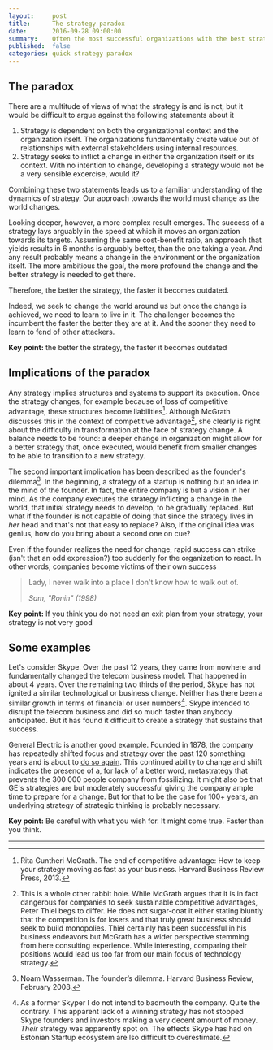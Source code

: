 ```yaml
---
layout:     post
title:      The strategy paradox
date:       2016-09-28 09:00:00
summary:    Often the most successful organizations with the best strategies flounder suddenly, seemingly without a reason. Let's explore one possible explanation as to why this might be
published:  false
categories: quick strategy paradox
---
```

## The paradox
There are a multitude of views of what the strategy is and is not, but it would be difficult to argue against the following statements about it

1. Strategy is dependent on both the organizational context and the organization itself. The organizations fundamentally create value out of relationships with external stakeholders using internal resources.
1. Strategy seeks to inflict a change in either the organization itself or its context. With no intention to change, developing a strategy would not be a very sensible excercise, would it?

Combining these two statements leads us to a familiar understanding of the dynamics of strategy. Our approach towards the world must change as the world changes. 

Looking deeper, however, a more complex result emerges. The success of a strategy lays arguably in the speed at which it moves an organization towards its targets. Assuming the same cost-benefit ratio, an approach that yields results in 6 months is arguably better, than the one taking a year. And any result probably means a change in the environment or the organization itself. The more ambitious the goal, the more profound the change and the better strategy is needed to get there.

Therefore, the better the strategy, the faster it becomes outdated.

Indeed, we seek to change the world around us but once the change is achieved, we need to learn to live in it. The challenger becomes the incumbent the faster the better they are at it. And the sooner they need to learn to fend of other attackers.

__Key point:__ the better the strategy, the faster it becomes outdated 

## Implications of the paradox
Any strategy implies structures and systems to support its execution. Once the strategy changes, for example because of loss of competitive advantage, these structures become liabilities[^1]. Although McGrath discusses this in the context of competitive advantage[^2], she clearly is right about the difficulty in transformation at the face of strategy change. A balance needs to be found: a deeper change in organization might allow for a better strategy that, once executed, would benefit from smaller changes to be able to transition to a new strategy. 

The second important implication has been described as the founder's dilemma[^4]. In the beginning, a strategy of a startup is nothing but an idea in the mind of the founder. In fact, the entire company is but a vision in her mind. As the company executes the strategy inflicting a change in the world, that initial strategy needs to develop, to be gradually replaced. But what if the founder is not capable of doing that since the strategy lives in _her_ head and that's not that easy to replace? Also, if the original idea was genius, how do you bring about a second one on cue?  

Even if the founder realizes the need for change, rapid success can strike (isn't that an odd expression?) too suddenly for the organization to react. In other words, companies become victims of their own success

<blockquote>
  <p>
 	Lady, I never walk into a place I don't know how to walk out of.
  </p>
<footer><cite title="Sam, Ronin">Sam, "Ronin" (1998)</cite></footer>
</blockquote>

__Key point:__ If you think you do not need an exit plan from your strategy, your strategy is not very good 

## Some examples
Let's consider Skype. Over the past 12 years, they came from nowhere and fundamentally changed the telecom business model. That happened in about 4 years. Over the remaining two thirds of the period, Skype has not ignited a similar technological or business change. Neither has there been a similar growth in terms of financial or user numbers[^5]. Skype intended to disrupt the telecom business and did so much faster than anybody anticipated. But it has found it difficult to create a strategy that sustains that success.

General Electric is another good example. Founded in 1878, the company has repeatedly shifted focus and strategy over the past 120 something years and is about to [do so again](http://www.nytimes.com/2016/08/28/technology/ge-the-124-year-old-software-start-up.html). This continued ability to change and shift indicates the presence of a, for lack of a better word, metastrategy that prevents the 300 000 people company from fossilizing. It might also be that GE's strategies are but moderately successful giving the company ample time to prepare for a change. But for that to be the case for 100+ years, an underlying strategy of strategic thinking is probably necessary.

__Key point:__ Be careful with what you wish for. It might come true. Faster than you think.

---

[^1]: Rita Guntheri McGrath. The end of competitive advantage: How to keep your strategy moving as fast as your business. Harvard Business Review Press, 2013.  
[^2]: This is a whole other rabbit hole. While McGrath argues that it is in fact dangerous for companies to seek sustainable competitive advantages, Peter Thiel begs to differ. He does not sugar-coat it either stating bluntly that the competition is for losers[^3] and that truly great business should seek to build monopolies. Thiel certainly has been successful in his business endeavors but McGrath has a wider perspective stemming from here consulting experience. While interesting, comparing their positions would lead us too far from our main focus of technology strategy.
[^3]: Peter Thiel. Competition is for losers. The Wall Street Yournal, Sept. 12, 2014.
[^4]: Noam Wasserman. The founder’s dilemma. Harvard Business Review, February 2008.
[^5]: As a former Skyper I do not intend to badmouth the company. Quite the contrary. This apparent lack of a winning strategy has not stopped Skype founders and investors making a very decent amount of money. _Their_ strategy was apparently spot on. The effects Skype has had on Estonian Startup ecosystem are lso difficult to overestimate. 
